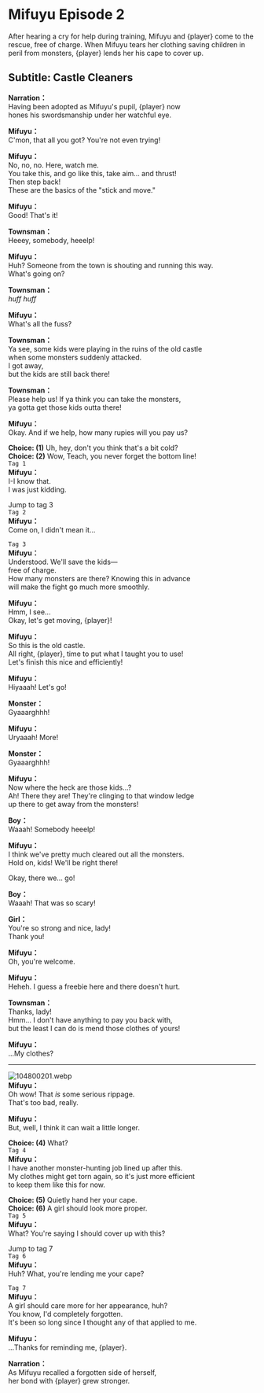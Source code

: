 # Mifuyu Episode 2
After hearing a cry for help during training, Mifuyu and {player} come to the rescue, free of charge. When Mifuyu tears her clothing saving children in peril from monsters, {player} lends her his cape to cover up.
  
## Subtitle: Castle Cleaners
  
**Narration：**  
Having been adopted as Mifuyu's pupil, {player} now  
hones his swordsmanship under her watchful eye.  
  
**Mifuyu：**  
C'mon, that all you got? You're not even trying!  
  
**Mifuyu：**  
No, no, no. Here, watch me.  
You take this, and go like this, take aim... and thrust!  
Then step back!  
These are the basics of the \"stick and move.\"  
  
**Mifuyu：**  
Good! That's it!  
  
**Townsman：**  
Heeey, somebody, heeelp!  
  
**Mifuyu：**  
Huh? Someone from the town is shouting and running this way.  
What's going on?  
  
**Townsman：**  
*huff* *huff*  
  
**Mifuyu：**  
What's all the fuss?  
  
**Townsman：**  
Ya see, some kids were playing in the ruins of the old castle  
when some monsters suddenly attacked.  
I got away,  
but the kids are still back there!  
  
**Townsman：**  
Please help us! If ya think you can take the monsters,  
ya gotta get those kids outta there!  
  
**Mifuyu：**  
Okay. And if we help, how many rupies will you pay us?  
  
**Choice: (1)**  Uh, hey, don't you think that's a bit cold?  
**Choice: (2)**  Wow, Teach, you never forget the bottom line!  
`Tag 1`  
**Mifuyu：**  
I-I know that.  
I was just kidding.  
  
Jump to tag 3  
`Tag 2`  
**Mifuyu：**  
Come on, I didn't mean it...  
  
`Tag 3`  
**Mifuyu：**  
Understood. We'll save the kids—  
free of charge.  
How many monsters are there? Knowing this in advance  
will make the fight go much more smoothly.  
  
**Mifuyu：**  
Hmm, I see...  
Okay, let's get moving, {player}!  
  
**Mifuyu：**  
So this is the old castle.  
All right, {player}, time to put what I taught you to use!  
Let's finish this nice and efficiently!  
  
**Mifuyu：**  
Hiyaaah! Let's go!  
  
**Monster：**  
Gyaaarghhh!  
  
**Mifuyu：**  
Uryaaah! More!  
  
**Monster：**  
Gyaaarghhh!  
  
**Mifuyu：**  
Now where the heck are those kids...?  
Ah! There they are! They're clinging to that window ledge  
up there to get away from the monsters!  
  
**Boy：**  
Waaah! Somebody heeelp!  
  
**Mifuyu：**  
I think we've pretty much cleared out all the monsters.  
Hold on, kids! We'll be right there!  
  
Okay, there we... go!  
  
**Boy：**  
Waaah! That was so scary!  
  
**Girl：**  
You're so strong and nice, lady!  
Thank you!  
  
**Mifuyu：**  
Oh, you're welcome.  
  
**Mifuyu：**  
Heheh. I guess a freebie here and there doesn't hurt.  
  
**Townsman：**  
Thanks, lady!  
Hmm... I don't have anything to pay you back with,  
but the least I can do is mend those clothes of yours!  
  
**Mifuyu：**  
...My clothes?  
  

---  
  
![104800201.webp](https://redive.estertion.win/card/story/104800201.webp)  
**Mifuyu：**  
Oh wow! That *is* some serious rippage.  
That's too bad, really.  
  
**Mifuyu：**  
But, well, I think it can wait a little longer.  
  
**Choice: (4)**  What?  
`Tag 4`  
**Mifuyu：**  
I have another monster-hunting job lined up after this.  
My clothes might get torn again, so it's just more efficient  
to keep them like this for now.  
  
**Choice: (5)**  Quietly hand her your cape.  
**Choice: (6)**  A girl should look more proper.  
`Tag 5`  
**Mifuyu：**  
What? You're saying I should cover up with this?  
  
Jump to tag 7  
`Tag 6`  
**Mifuyu：**  
Huh? What, you're lending me your cape?  
  
`Tag 7`  
**Mifuyu：**  
A girl should care more for her appearance, huh?  
You know, I'd completely forgotten.  
It's been so long since I thought any of that applied to me.  
  
**Mifuyu：**  
...Thanks for reminding me, {player}.  
  
**Narration：**  
As Mifuyu recalled a forgotten side of herself,  
her bond with {player} grew stronger.  
